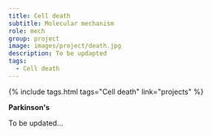 ```yaml
---
title: Cell death
subtitle: Molecular mechanism
role: mech
group: project
image: images/project/death.jpg
description: To be updapted
tags:
  - Cell death
---
```


{%
  include tags.html
  tags="Cell death"
  link="projects"
%}

<strong>Parkinson's</strong>

To be updated...
